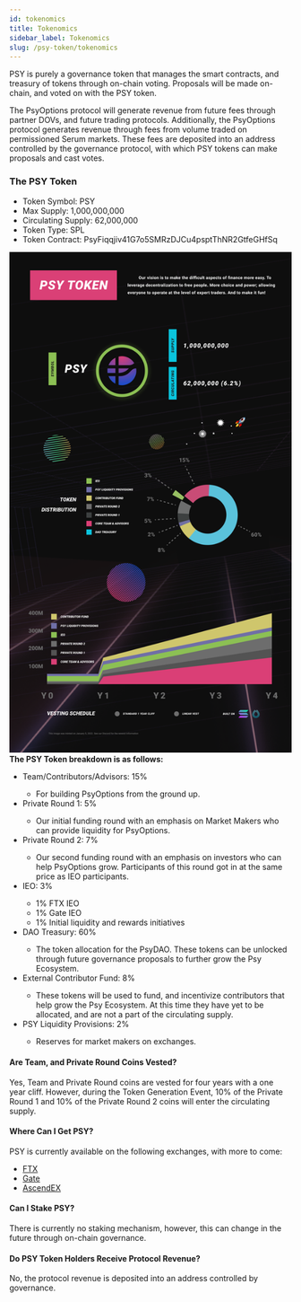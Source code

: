 ```yaml
---
id: tokenomics
title: Tokenomics
sidebar_label: Tokenomics
slug: /psy-token/tokenomics
---
```


PSY is purely a governance token that manages the smart contracts, and treasury of tokens through on-chain voting. Proposals will be made on-chain, and voted on with the PSY token. 

The PsyOptions protocol will generate revenue from future fees through partner DOVs, and future trading protocols. Additionally, the PsyOptions protocol generates revenue through fees from volume traded on permissioned Serum markets. These fees are deposited into an address controlled by the governance protocol, with which PSY tokens can make proposals and cast votes.

### The PSY Token

<ul>
    <li>Token Symbol: PSY</li>
    <li>Max Supply: 1,000,000,000</li>
    <li>Circulating Supply: 62,000,000</li>
    <li>Token Type: SPL</li>
    <li>Token Contract: PsyFiqqjiv41G7o5SMRzDJCu4psptThNR2GtfeGHfSq</li>
</ul>
<img src="/img/tokenomics.png" />
<strong>The PSY Token breakdown is as follows:</strong>

<ul>
    <li>Team/Contributors/Advisors: 15%</li>
    <ul>
        <li>For building PsyOptions from the ground up.</li>
    </ul>
    <li>Private Round 1: 5%</li>
    <ul>
        <li>Our initial funding round with an emphasis on Market Makers who can provide liquidity for PsyOptions.</li>
    </ul>
    <li>Private Round 2: 7%</li>
    <ul>
        <li>Our second funding round with an emphasis on investors who can help PsyOptions grow. Participants of this round got in at the same price as IEO participants.</li>
    </ul>
    <li>IEO: 3%</li>
    <ul>
        <li>1% FTX IEO</li>
        <li>1% Gate IEO</li>
        <li>1% Initial liquidity and rewards initiatives</li>
    </ul>
    <li>DAO  Treasury: 60%</li>
    <ul>
        <li>The token allocation for the PsyDAO. These tokens can be unlocked through future governance proposals to further grow the Psy Ecosystem.</li>
    </ul>
    <li>External Contributor Fund: 8%</li>
    <ul>
        <li>These tokens will be used to fund, and incentivize contributors that help grow the Psy Ecosystem. At this time they have yet to be allocated, and are not a part of the circulating supply.</li>
    </ul>
    <li>PSY Liquidity Provisions: 2%</li>
    <ul>
        <li>Reserves for market makers on exchanges.</li>
    </ul>
</ul>

#### Are Team, and Private Round Coins Vested? 
Yes, Team and Private Round coins are vested for four years with a one year cliff. However, during the Token Generation Event, 10% of the Private Round 1 and 10% of the Private Round 2 coins will enter the circulating supply.

#### Where Can I Get PSY?
PSY is currently available on the following exchanges, with more to come: 
<ul>
    <li><a href="https://ftx.com/trade/PSY/USD">FTX</a></li>
    <li><a href="https://www.gate.io/trade/PSY_USDT">Gate</a></li>
    <li><a href="https://ascendex.com/en/cashtrade-spottrading/usdt/psy">AscendEX</a></li>
</ul>

#### Can I Stake PSY?
There is currently no staking mechanism, however, this can change in the future through on-chain governance. 

#### Do PSY Token Holders Receive Protocol Revenue? 
No, the protocol revenue is deposited into an address controlled by governance.
